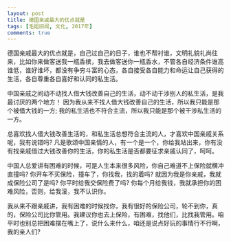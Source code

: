 ```yaml
---
layout: post
title: 德国亲戚最大的优点就是
tags: [毛姐旧闻, 文化, 2017年]
comments: true
---
```


德国亲戚最大的优点就是，自己过自己的日子，谁也不帮衬谁，文明礼貌礼尚往来，比如你来做客送我一瓶香槟，我去做客送你一瓶香水，不管各自经济条件谁高谁低，谁好谁坏，都没有争穷斗富的心态，各自接受各自能力和命运让自己获得的生活，各自尊重各自喜好和认同的私生活。

中国亲戚之间动不动找人借大钱改善自己的生活，动不动干涉别人的私生活，是我最讨厌的两个地方！ 因为我从来不找人借大钱改善自己的生活，所以我只能是那个被借大钱的一方; 我的私生活也不符合主流，所以我只能是那个被干涉私生活的一方。

总喜欢找人借大钱改善生活的，和私生活总想符合主流的人，才喜欢中国亲戚关系呢，我有说错吗? 凡是歌颂中国亲情的人，有一个是一个，你给我站出来，你有没有找亲戚借过大钱改善你的生活，你的私生活是否都要征求亲戚认同了，呵呵。

中国人总爱讲有困难的时候，可是人生本来很多风险，你自己难道不上保险就横冲直撞吗? 你开车不买保险，撞车了，你找我，找的着吗? 就因为我是你亲戚，我就成保险公司了是吗? 你平时给我交保险费了吗? 你每个月给我钱，我就承担你的困难风险，否则，给我滚，我不认识你。

我从来不跟亲戚讲，我有困难的时候找你，我有很好的保险公司，轮不到你，真的，保险公司比你管用。我建议你也去上保险，有困难，找他们，比找我管用。咱平时也别总把困难摆在嘴上了，说什么来什么，咱还是说点好玩的事情行不行啊，我的亲人们?
